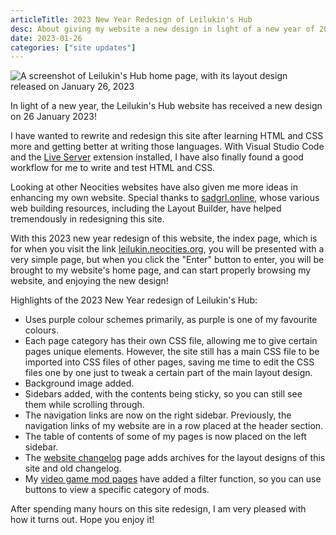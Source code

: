 ```yaml
---
articleTitle: 2023 New Year Redesign of Leilukin's Hub
desc: About giving my website a new design in light of a new year of 2023.
date: 2023-01-26
categories: ["site updates"]
---
```


![A screenshot of Leilukin's Hub home page, with its layout design released on January 26, 2023](/assets/layouts/Leilukins-Hub-layout-2023-01.png)

In light of a new year, the Leilukin's Hub website has received a new design on 26 January 2023!

I have wanted to rewrite and redesign this site after learning HTML and CSS more and getting better at writing those languages. With Visual Studio Code and the [Live Server](https://marketplace.visualstudio.com/items?itemName=ritwickdey.LiveServer) extension installed, I have also finally found a good workflow for me to write and test HTML and CSS.

Looking at other Neocities websites have also given me more ideas in enhancing my own website. Special thanks to [sadgrl.online](https://sadgrl.online/), whose various web building resources, including the Layout Builder, have helped tremendously in redesigning this site.

With this 2023 new year redesign of this website, the index page, which is for when you visit the link [leilukin.neocities.org](https://leilukin.neocities.org/), you will be presented with a very simple page, but when you click the "Enter" button to enter, you will be brought to my website's home page, and can start properly browsing my website, and enjoying the new design!

Highlights of the 2023 New Year redesign of Leilukin's Hub:

* Uses purple colour schemes primarily, as purple is one of my favourite colours.
* Each page category has their own CSS file, allowing me to give certain pages unique elements. However, the site still has a main CSS file to be imported into CSS files of other pages, saving me time to edit the CSS files one by one just to tweak a certain part of the main layout design.
* Background image added.
* Sidebars added, with the contents being sticky, so you can still see them while scrolling through.
* The navigation links are now on the right sidebar. Previously, the navigation links of my website are in a row placed at the header section.
* The table of contents of some of my pages is now placed on the left sidebar.
* The [website changelog](/changelogs/) page adds archives for the layout designs of this site and old changelog.
* My [video game mod pages](/mymods) have added a filter function, so you can use buttons to view a specific category of mods.

After spending many hours on this site redesign, I am very pleased with how it turns out. Hope you enjoy it!